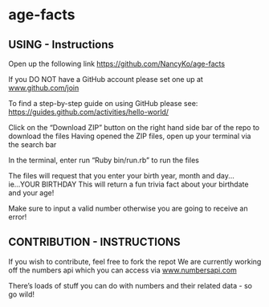 # age-facts

## USING - Instructions
Open up the following link https://github.com/NancyKo/age-facts

If you DO NOT have a GitHub account please set one up at www.github.com/join 

To find a step-by-step guide on using GitHub please see: https://guides.github.com/activities/hello-world/

Click on the “Download ZIP” button on the right hand side bar of the repo to download the files
Having opened the ZIP files, open up your terminal via the search bar 

In the terminal, enter run “Ruby bin/run.rb” to run the files

The files will request that you enter your birth year, month and day... ie...YOUR BIRTHDAY
This will return a fun trivia fact about your birthdate and your age!

Make sure to input a valid number otherwise you are going to receive an error!

## CONTRIBUTION - INSTRUCTIONS
If you wish to contribute, feel free to fork the repot
We are currently working off the numbers api which you can access via www.numbersapi.com 

There’s loads of stuff you can do with numbers and their related data - so go wild!